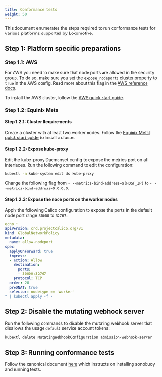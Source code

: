 ```yaml
---
title: Conformance tests
weight: 50
---
```


This document enumerates the steps required to run conformance tests for various platforms supported
by Lokomotive.

## Step 1: Platform specific preparations

### Step 1.1: AWS

For AWS you need to make sure that node ports are allowed in the security group. To do so, make sure
you set the `expose_nodeports` cluster property to `true` in the AWS config. Read more about this
flag in the [AWS reference docs](configuration-reference/platforms/aws.md).

To install the AWS cluster, follow the [AWS quick start guide](quickstarts/aws.md).

### Step 1.2: Equinix Metal

#### Step 1.2.1: Cluster Requirements

Create a cluster with at least two worker nodes. Follow the [Equinix Metal quick start
guide](quickstarts/packet.md) to install a cluster.

#### Step 1.2.2: Expose kube-proxy

Edit the kube-proxy Daemonset config to expose the metrics port on all interfaces. Run the following
command to edit the configuration:

```bash
kubectl -n kube-system edit ds kube-proxy
```

Change the following flag from `- --metrics-bind-address=$(HOST_IP)` to
`- --metrics-bind-address=0.0.0.0`.

#### Step 1.2.3: Expose the node ports on the worker nodes

Apply the following Calico configuration to expose the ports in the default node port range `30000`
to `32767`:

```yaml
echo "
apiVersion: crd.projectcalico.org/v1
kind: GlobalNetworkPolicy
metadata:
  name: allow-nodeport
spec:
  applyOnForward: true
  ingress:
  - action: Allow
    destination:
      ports:
      - 30000:32767
    protocol: TCP
  order: 20
  preDNAT: true
  selector: nodetype == 'worker'
" | kubectl apply -f -
```

## Step 2: Disable the mutating webhook server

Run the following commands to disable the mutating webhook server that disallows the usage `default`
service account tokens:

```bash
kubectl delete MutatingWebhookConfiguration admission-webhook-server
```

## Step 3: Running conformance tests

Follow the canonical document
[here](https://github.com/cncf/k8s-conformance/blob/master/instructions.md) which instructs on
installing sonobuoy and running tests.
